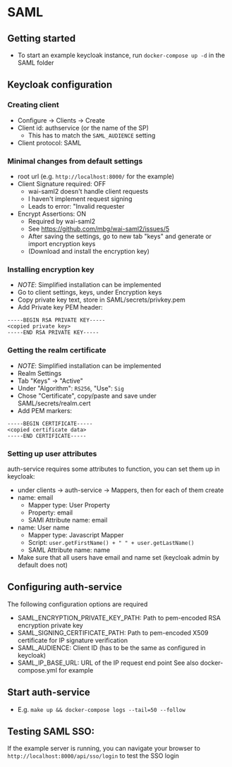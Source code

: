 # SAML

## Getting started

* To start an example keycloak instance, run `docker-compose up -d` in the SAML folder

## Keycloak configuration
### Creating client
 * Configure -> Clients -> Create
 * Client id: authservice (or the name of the SP)
   * This has to match the `SAML_AUDIENCE` setting
 * Client protocol: SAML

### Minimal changes from default settings
 * root url (e.g. `http://localhost:8000/` for the example)
 * Client Signature required: OFF
   * wai-saml2 doesn't handle client requests
   * I haven't implement request signing
   * Leads to error: "Invalid requester
 * Encrypt Assertions: ON
   * Required by wai-saml2
   * See https://github.com/mbg/wai-saml2/issues/5
   * After saving the settings, go to new tab "keys" and generate or import encryption keys
   * (Download and install the encryption key)

### Installing encryption key
  * *NOTE*: Simplified installation can be implemented
  * Go to client settings, keys, under Encryption keys
  * Copy private key text, store in SAML/secrets/privkey.pem
  * Add Private key PEM header:
```
-----BEGIN RSA PRIVATE KEY-----
<copied private key>
-----END RSA PRIVATE KEY-----
```

### Getting the realm certificate
  * *NOTE*: Simplified installation can be implemented
  * Realm Settings
  * Tab "Keys" -> "Active"
  * Under "Algorithm": `RS256`, "Use": `Sig`
  * Chose "Certificate", copy/paste and save under SAML/secrets/realm.cert
  * Add PEM markers:
```
-----BEGIN CERTIFICATE-----
<copied certificate data>
-----END CERTIFICATE-----
```
### Setting up user attributes
auth-service requires some attributes to function, you can set them up in keycloak:
  * under clients -> auth-service -> Mappers, then for each of them create
  * name: email
    * Mapper type: User Property
    * Property: email
    * SAMl Attribute name: email
  * name: User name
    * Mapper type: Javascript Mapper
    * Script: `user.getFirstName() + " " + user.getLastName()`
    * SAML Attribute name: name
  * Make sure that all users have email and name set (keycloak admin by default does not)

## Configuring auth-service
  The following configuration options are required
  * SAML_ENCRYPTION_PRIVATE_KEY_PATH: Path to pem-encoded RSA encryption private key
  * SAML_SIGNING_CERTIFICATE_PATH: Path to pem-encoded X509 certificate for IP
    signature verification
  * SAML_AUDIENCE: Client ID (has to be the same as configured in keycloak)
  * SAML_IP_BASE_URL: URL of the IP request end point
  See also docker-compose.yml for example

## Start auth-service
  * E.g. `make up && docker-compose logs --tail=50 --follow`

## Testing SAML SSO:

If the example server is running, you can navigate your browser to
`http://localhost:8000/api/sso/login` to test the SSO login
